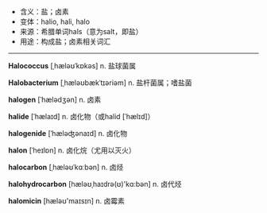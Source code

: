 - <span class="definition">含义：盐；卤素</span>
- <span class="definition">变体：halio, hali, halo</span>
- <span class="definition">来源：希腊单词hals（意为salt，即盐）</span>
- <span class="definition">用途：构成盐；卤素相关词汇</span>

---

<span class="vocabulary">**Halococcus**</span> [ˌhæləʊˈkɒkəs] n. 盐球菌属

<span class="vocabulary">**Halobacterium**</span> [ˌhæləʊbækˈtɪəriəm] n. 盐杆菌属；嗜盐菌


<span class="vocabulary">**halogen**</span> [ˈhælədʒən] n. 卤素

<span class="vocabulary">**halide**</span> [ˈhælaɪd] n. 卤化物（或halid [ˈhælɪd]）

<span class="vocabulary">**halogenide**</span> [ˈhæləʤənaɪd] n. 卤化物

<span class="vocabulary">**halon**</span> [ˈheɪlɒn] n. 卤化烷（尤用以灭火）

<span class="vocabulary">**halocarbon**</span> [ˌhæləʊˈkɑːbən] n. 卤烃

<span class="vocabulary">**halohydrocarbon**</span> [hæləʊˌhaɪdrə(ʊ)'kɑ:bən] n. 卤代烃

<span class="vocabulary">**halomicin**</span> [hæləʊ'maɪsɪn] n. 卤霉素

